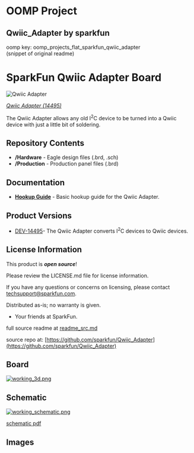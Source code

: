 # OOMP Project  
## Qwiic_Adapter  by sparkfun  
  
oomp key: oomp_projects_flat_sparkfun_qwiic_adapter  
(snippet of original readme)  
  
SparkFun Qwiic Adapter Board  
========================================  
  
![Qwiic Adapter](https://cdn.sparkfun.com/assets/parts/1/2/5/5/1/14495-01.jpg)  
  
[*Qwiic Adapter (14495)*](https://www.sparkfun.com/products/14495)  
  
The Qwiic Adapter allows any old I<sup>2</sup>C device to be turned into a Qwiic device with just a little bit of soldering.  
  
Repository Contents  
-------------------  
  
* **/Hardware** - Eagle design files (.brd, .sch)  
* **/Production** - Production panel files (.brd)  
  
Documentation  
--------------  
* **[Hookup Guide](https://learn.sparkfun.com/tutorials/qwiic-adapter-hookup-guide)** - Basic hookup guide for the Qwiic Adapter.  
  
Product Versions  
----------------  
* [DEV-14495](https://www.sparkfun.com/products/14495)- The Qwiic Adapter converts I<sup>2</sup>C devices to Qwiic devices.  
  
License Information  
-------------------  
  
This product is _**open source**_!   
  
Please review the LICENSE.md file for license information.   
  
If you have any questions or concerns on licensing, please contact techsupport@sparkfun.com.  
  
Distributed as-is; no warranty is given.  
  
- Your friends at SparkFun.  
  
_<COLLABORATION CREDIT>_  
  
  full source readme at [readme_src.md](readme_src.md)  
  
source repo at: [https://github.com/sparkfun/Qwiic_Adapter](https://github.com/sparkfun/Qwiic_Adapter)  
## Board  
  
[![working_3d.png](working_3d_600.png)](working_3d.png)  
## Schematic  
  
[![working_schematic.png](working_schematic_600.png)](working_schematic.png)  
  
[schematic pdf](working_schematic.pdf)  
## Images  

